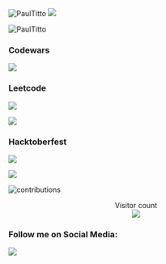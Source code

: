 <p><img src="https://github-readme-stats.vercel.app/api?username=PaulTitto&show_icons=true&theme=nightowl&locale=en" alt="PaulTitto" /> <img src="https://github-readme-streak-stats.herokuapp.com?user=PaulTitto&theme=algolia&date_format=M%20j%5B%2C%20Y%5D" /></p>
<p><img src="https://github-readme-stats.vercel.app/api/top-langs?username=PaulTitto&show_icons=true&locale=en&layout=compact&theme=nightowl" alt="PaulTitto" /></p>

### Codewars
<p><img src="https://www.codewars.com/users/PaulTitto/badges/large" /></p>

### Leetcode
<p><img src="https://img.shields.io/badge/dynamic/json?style=for-the-badge&labelColor=black&color=%23ffa116&label=Solved&query=solvedOverTotal&url=https%3A%2F%2Fleetcode-badge.vercel.app%2Fapi%2Fusers%2Fcascandaliato&logo=leetcode&logoColor=yellow" /></p>
<p><img src="https://leetcode-stats-six.vercel.app/?username=paulustito555&theme=dark"/ ></p>

### Hacktoberfest
<p><img src="https://holopin.me/paultitto"/> </p>

![](https://media0.giphy.com/media/3otPorWLQJq5GmHRtu/giphy.gif)

<!-- <a href=#><img src="[contributions.svg](https://user-images.githubusercontent.com/55125872/200218020-117f75e1-943c-4af7-b1dd-b3ffc46f2320.svg)"></a> -->
![contributions](https://user-images.githubusercontent.com/55125872/200218020-117f75e1-943c-4af7-b1dd-b3ffc46f2320.svg)
<p align="center"> 
  Visitor count<br>
  <img src="https://profile-counter.glitch.me/PaulTitto/count.svg" />
</p>


### **Follow me on Social Media:**

[![](https://img.shields.io/badge/Instagram-E4405F?style=for-the-badge&logo=instagram&logoColor=white)](https://www.instagram.com/haititto) 
